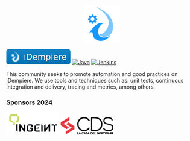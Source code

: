 <p align="center">
<img alt="iDempiere DevOps" src="https://raw.githubusercontent.com/idempiere-devops/idempiere-devops-resources/main/idempiere-devops.png" width="20%">
</p>

<a href="https://github.com/idempiere/idempiere"><img alt="iDempiere" src="https://raw.githubusercontent.com/idempiere-devops/idempiere-devops-resources/main/idempiere-badge.svg"></a>
<a href="https://openjdk.org/"><img alt="Java" src="https://img.shields.io/badge/-Java-orange?logo=openjdk&logoColor=white"></a>
<a href="https://www.jenkins.io/"><img alt="Jenkins" src="https://img.shields.io/badge/-Jenkins-e80505.svg?logo=jenkins&logoColor=white"></a>

This community seeks to promote automation and good practices on iDempiere. We use tools and techniques such as: unit tests, continuous integration and delivery, tracing and metrics, among others.

### Sponsors 2024

<a href="https://odoo.ingeint.com/idempiere"><img alt="INGEINT" src="https://github.com/idempiere-devops/idempiere-devops-resources/blob/main/sponsors/ingeint.png?raw=true" width="140px"></a>
<a href="https://casadelsoftware.com/"><img alt="La Casa del Software" src="https://github.com/idempiere-devops/idempiere-devops-resources/blob/main/sponsors/casadelsoftware.png?raw=true" width="140px"></a>
